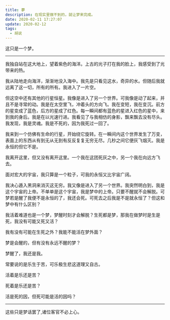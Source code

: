 ```yaml
---
title: 夢
description: 在现实里做不到的，就让梦来完成。
date: 2020-02-11 17:27:07
update: 2020-02-12
tags:
  - 胡说
---
```



这只是一个梦。

---

我独自站在这大地上，望着紫色的海洋。上古的光子打在我的脸上，我感受到了光带来的热。

我从陆地走向海洋，渐渐地没入海中。我先是只看见这水，奇异的水。但随后我就远离了这一切，所有的所有。我进入了一片空。

但这空中还有其他的行星恒星。我像是进入了另一个世界。可我像是动了起来，并且不是寻常的动。我是在太空里飞，冲着头的方向飞。我在变短，我在变沉。前方的星变成了蓝色，后方的星成了红色。每一瞬间都有蓝色的星进入红色的星中，来到我的身后。我是在以光速行进。我看见了与我相仿的身影，飘来飘去没有尽头。我发现，我是灵魂。我是不死的，因为我死过一回了。

我来到一个仿佛有生命的行星，开始绕它旋转。在一瞬间内这个世界发生了万变，表面上的东西从有到无从无到有反反复复无穷无尽。几秒之间它便灰飞烟灭。我是永恒的但它不是。

我离开这里，但又没有离开这里。一个我在这团死灰之中，另一个我在向远方飞去。

面对宏大的宇宙，我只算是一个粒子，可我的永恒又比宇宙广阔。

我决心遁入黑洞来消灭这无穷。我又像是进入了另一个世界。我突然明白到，我是这个宇宙的上帝。不单单是这个宇宙，我是梦中的上帝。只要不醒就不会解脱。可梦若是醒了我便不是永恒的了，我还会死。可死去之后我是不是就永恒了？但这和梦中有什么区别？

我活着难道也是一个梦，梦醒时刻才会解脱？生死都是梦，那我在做梦时是生是死，我没有可能又死又活？

我有没有可能在生死之外？我能不能活在梦外面？

梦是会醒的，但有没有永远不醒的梦？

梦醒了，我还是我。

常要说的是乐生于苦，可乐极生悲这道理又自古。

活着是乐还是苦？

死着是乐还是苦？

活是死的因，但死可能是活的因吗？

---

这些只是梦话罢了,诸位客官不必上心。
